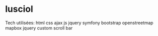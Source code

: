 # lusciol
Tech utilisées:
html
css
ajax
js
jquery
symfony
bootstrap
openstreetmap
mapbox
jquery custom scroll bar
